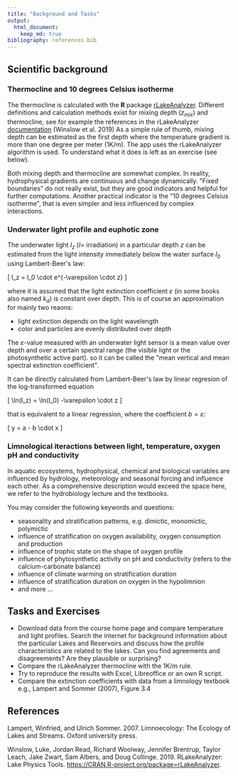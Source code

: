 ```yaml
---
title: "Background and Tasks"
output: 
  html_document:
    keep_md: true
bibliography: references.bib    
---
```




## Scientific background

### Thermocline and 10 degrees Celsius isotherme

The thermocline is calculated with the **R** package
[rLakeAnalyzer](https://cran.r-project.org/web/packages/rLakeAnalyzer/). Different
definitions and calculation methods exist for mixing depth ($z_{mix}$)
and thermocline, see for example the references in the rLakeAnalyzer
[documentation](https://cran.r-project.org/web/packages/rLakeAnalyzer/vignettes/sm_algorithm.html)
(Winslow et al. 2019)
As a simple rule of thumb, mixing depth can be estimated as the first
depth where the temperature gradient is more than one degree per meter
(1K/m).
The app uses the rLakeAnalyzer algorithm is used. To understand what
it does is left as an exercise (see below).

Both mixing depth and thermocline are somewhat complex. In reality,
hydrophysical gradients are continuous and change dynamically. "Fixed
boundaries" do not really exist, but they are good indicators and
helpful for further computations.  Another practical indicator is the
"10 degrees Celsius isotherme", that is even simpler and less
influenced by complex interactions.

### Underwater light profile and euphotic zone

The underwater light $I_z$ ($I=$ irradiation) in a particular depth $z$ can be 
estimated from the light intensity immediately below the water surface $I_0$ using 
Lambert-Beer's law:

\[
I_z = I_0 \cdot e^{-\varepsilon \cdot z}
\]

where it is assumed that the light extinction coefficient
$\varepsilon$ (in some books also named $k_d$) is constant over
depth. This is of course an approximation for mainly two reaons:

* light extinction depends on the light wavelength
* color and particles are evenly distributed over depth

The $\varepsilon$-value measured with an underwater light sensor is a
mean value over depth and over a certain spectral range (the visible
light or the photosynthetic active part).  so it can be called the
"mean vertical and mean spectral extinction coefficient".

It can be directly calculated from Lambert-Beer's law by linear
regresion of the log-transformed equation

\[
\ln(I_z) = \ln(I_0)  -\varepsilon \cdot z
\]

that is equivalent to a linear regression, where the coefficient $b = \varepsilon$:

\[
y = a  - b \cdot x
\]

### Limnological iteractions between light, temperature, oxygen pH and conductivity

In aquatic ecosystems, hydrophysical, chemical and biological variables 
are influenced by hydrology, meteorology and seasonal forcing and influence each 
other. As a comprehensive description would exceed the space here, we refer to
the hydrobiology lecture and the textbooks.

You may consider the following keywords and questions:

* seasonality and stratification patterns, e.g. dimictic, monomictic, polymictic
* influence of stratification on oxygen availability, oxygen consumption and production
* influence of trophic state on the shape of oxygen profile
* influence of phytosynthetic activity on pH and conductivity (refers to the calcium-carbonate balance)
* influence of climate warming on stratification duration
* influence of stratification duration on oxygen in the hypolimnion
* and more ...


## Tasks and Exercises


* Download data from the course home page and compare temperature and
  light profiles. Search the internet for background information about
  the particular Lakes and Reservoirs and discuss how the profile
  characteristics are related to the lakes. Can you find agreements and
  disagreements? Are they plausible or surprising?
* Compare the rLakeAnalyzer thermocline with the 1K/m rule.
* Try to reproduce the results with Excel, Libreoffice or an own R script.
* Compare the extinction coefficients with data from a limnology
  textbook e.g., Lampert and Sommer (2007), Figure 3.4


## References

<!-- Lampert Sommer, Wikipedia, R packages /-->


Lampert, Winfried, and Ulrich Sommer. 2007. Limnoecology: The Ecology
of Lakes and Streams. Oxford university press.

Winslow, Luke, Jordan Read, Richard Woolway, Jennifer Brentrup, Taylor
Leach, Jake Zwart, Sam Albers, and Doug Collinge. 2019. RLakeAnalyzer:
Lake Physics Tools. https://CRAN.R-project.org/package=rLakeAnalyzer.

